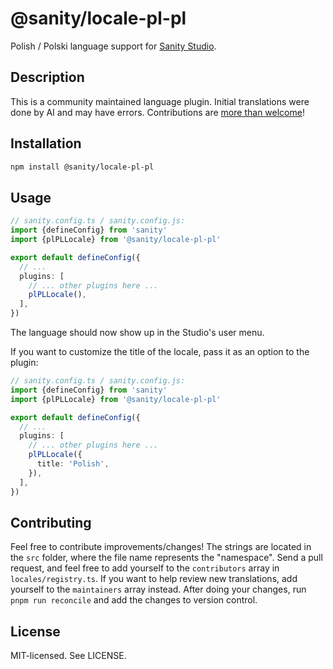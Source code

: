 # @sanity/locale-pl-pl

Polish / Polski language support for [Sanity Studio](https://www.sanity.io/).

## Description

This is a community maintained language plugin. Initial translations were done by AI and may have errors. Contributions are [more than welcome](#contributing)!

## Installation

```sh
npm install @sanity/locale-pl-pl
```

## Usage

```ts
// sanity.config.ts / sanity.config.js:
import {defineConfig} from 'sanity'
import {plPLLocale} from '@sanity/locale-pl-pl'

export default defineConfig({
  // ...
  plugins: [
    // ... other plugins here ...
    plPLLocale(),
  ],
})
```

The language should now show up in the Studio's user menu.

If you want to customize the title of the locale, pass it as an option to the plugin:

```ts
// sanity.config.ts / sanity.config.js:
import {defineConfig} from 'sanity'
import {plPLLocale} from '@sanity/locale-pl-pl'

export default defineConfig({
  // ...
  plugins: [
    // ... other plugins here ...
    plPLLocale({
      title: 'Polish',
    }),
  ],
})
```

## Contributing

Feel free to contribute improvements/changes! The strings are located in the `src` folder, where the file name represents the "namespace". Send a pull request, and feel free to add yourself to the `contributors` array in `locales/registry.ts`. If you want to help review new translations, add yourself to the `maintainers` array instead. After doing your changes, run `pnpm run reconcile` and add the changes to version control.

## License

MIT-licensed. See LICENSE.

